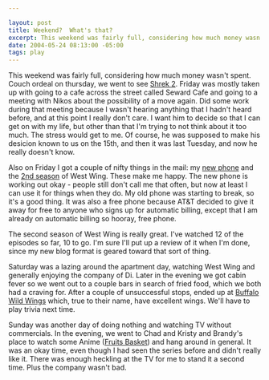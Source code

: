 ```yaml
--- 

layout: post
title: Weekend?  What's that?
excerpt: This weekend was fairly full, considering how much money wasn't spent. Couch ordeal on thursday, we went to see <a href="http://www.base0.net/blog/play/movies/shrek2.html">Shrek 2</a>.  Friday was mostly taken up with going to a cafe across the street called Seward Cafe and going to a meeting with Nikos about the possibility of a move again. Did some work during that meeting because I wasn't hearing anything that I hadn't heard before, and at this point I really don't care.  I want him to decide so that I can get on with my life, but other than that I'm trying to not think about it too much.
date: 2004-05-24 08:13:00 -05:00
tags: play
---
```

This weekend was fairly full, considering how much money wasn't spent. Couch ordeal on thursday, we went to see <a href="http://www.base0.net/blog/play/movies/shrek2.html">Shrek 2</a>.  Friday was mostly taken up with going to a cafe across the street called Seward Cafe and going to a meeting with Nikos about the possibility of a move again. Did some work during that meeting because I wasn't hearing anything that I hadn't heard before, and at this point I really don't care.  I want him to decide so that I can get on with my life, but other than that I'm trying to not think about it too much.   The stress would get to me.  Of course, he was supposed to make his desicion known to us on the 15th, and then it was last Tuesday, and now he really doesn't know.

Also on Friday I got a couple of nifty things in the mail: my <a href="http://www.amazon.com/exec/obidos/tg/detail/-/B0000AEKA8/103-9864195-9561453?v=glance">new phone</a> and the <a href="http://www.amazon.com/exec/obidos/tg/detail/-/B0001HAGQK?v=glance">2nd season</a> of West Wing.  These make me happy.  The new phone is working out okay - people still don't call me that often, but now at least I can use it for things when they do.  My old phone was starting to break, so it's a good thing.  It was also a free phone because AT&amp;T decided to give it away for free to anyone who signs up for automatic billing, except that I am already on automatic billing so hooray, free phone.

The second season of West Wing is really great.  I've watched 12 of the episodes so far, 10 to go.   I'm sure I'll put up a review of it when I'm done, since my new blog format is geared toward that sort of thing.

Saturday was a lazing around the apartment day, watching West Wing and generally enjoying the company of Di.  Later in the evening we got cabin fever so we went out to a couple bars in search of fried food, which we both had a craving for.  After a couple of unsuccessful stops, ended up at <a href="http://www.buffalowildwings.com/">Buffalo Wild Wings</a> which, true to their name, have excellent wings.  We'll have to play trivia next time.

Sunday was another day of doing nothing and watching TV without commercials.   In the evening, we went to Chad and Kristy and Brandy's place to watch some Anime (<a href="http://www.animenfo.com/animetitle,165,fywzcb,fruits_basket.html">Fruits Basket</a>) and hang around in general.  It was an okay time, even though I had seen the series before and didn't really like it.  There was enough heckling at the TV for me to stand it a second time.  Plus the company wasn't bad.
